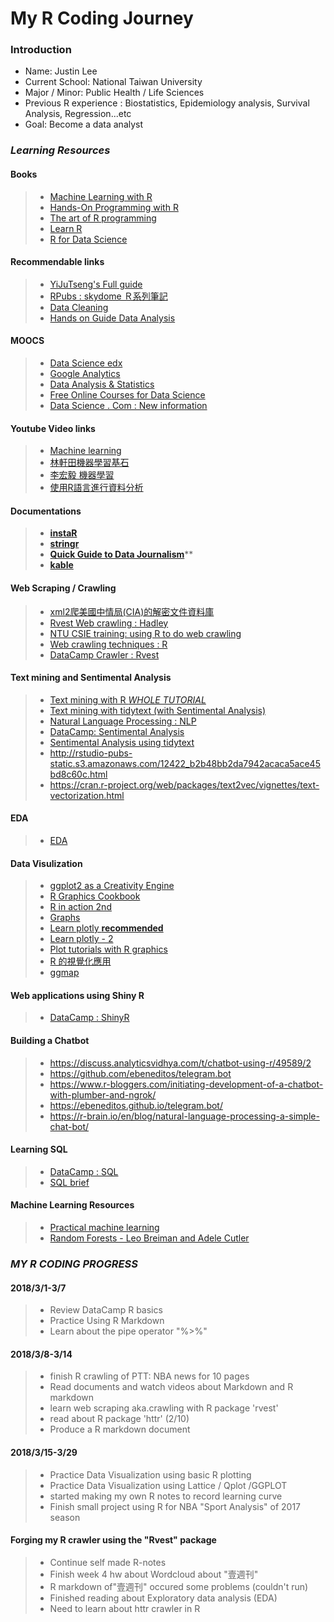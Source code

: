# My R Coding Journey

### Introduction
- Name: Justin Lee
- Current School: National Taiwan University
- Major / Minor:  Public Health / Life Sciences
- Previous R experience : Biostatistics, Epidemiology analysis, Survival Analysis, Regression...etc
- Goal: Become a data analyst

### _*Learning Resources*_

#### Books 
> * [Machine Learning with R](https://the-eye.eu/public/Books/Programming/Machine%20Learning%20with%20R%20-%20Second%20Edition%20%5BeBook%5D.pdf)
> * [Hands-On Programming with R](http://shop.oreilly.com/product/0636920028574.do)
> * [The art of R programming](http://diytranscriptomics.com/Reading/files/The%20Art%20of%20R%20Programming.pdf)
> * [Learn R](http://shop.oreilly.com/product/0636920028352.do)
> * [R for Data Science](http://r4ds.had.co.nz)


#### Recommendable links
> * [YiJuTseng's Full guide](https://yijutseng.github.io/DataScienceRBook/vis.html#choropleth-map)
> * [RPubs : skydome Ｒ系列筆記](https://rpubs.com/skydome20/Table)
> * [Data Cleaning](https://www.kdnuggets.com/2018/05/packt-tackle-common-data-cleaning-issues-r.html)
> * [Hands on Guide Data Analysis](https://www.analyticsvidhya.com/blog/2016/02/complete-tutorial-learn-data-science-scratch/)


#### MOOCS
> * [Data Science edx](https://www.edx.org/professional-certificate/harvardx-data-science)
> * [Google Analytics](https://analytics.google.com/analytics/academy/)
> * [Data Analysis & Statistics](https://www.edx.org/course/subject/data-analysis-statistics)
> * [Free Online Courses for Data Science](https://www.class-central.com/subject/data-science?session=recent)
> * [Data Science . Com : New information](https://www.datascience.com)


#### Youtube Video links
> * [Machine learning](https://wizardforcel.gitbooks.io/dm-algo-top10/content/k-means.html)
> * [林軒田機器學習基石](https://www.youtube.com/watch?v=nQvpFSMPhr0&list=PLXVfgk9fNX2I7tB6oIINGBmW50rrmFTqf)
> * [李宏毅 機器學習](https://www.youtube.com/playlist?list=PLJV_el3uVTsPy9oCRY30oBPNLCo89yu49)
> * [使用R語言進行資料分析](https://csx.aca.ntu.edu.tw/modules/index.php?csn=055782&default_fun=syllabus&current_lang=chinese)


#### Documentations
> * [**instaR**](https://www.rdocumentation.org/packages/instaR/versions/0.2.4)
> * [**stringr**](https://www.rdocumentation.org/packages/stringr/versions/1.1.0) 
> * [**Quick Guide to Data Journalism**](https://www.datacamp.com/community/blog/data-journalism-guide-tools)**
> * [**kable**](https://www.rdocumentation.org/packages/kableExtra/versions/0.7.0)


#### Web Scraping / Crawling
> * [xml2爬美國中情局(CIA)的解密文件資料庫](https://rpubs.com/skydome20/R-Note13-Web-Crawler-on-CIA-CREST-by-xml2)
> * [Rvest Web crawling : Hadley](https://github.com/hadley/rvest)
> * [NTU CSIE training: using R to do web crawling](https://github.com/yaojenkuo/r-crawler)
> * [Web crawling techniques : R](https://ask.hellobi.com/blog/louwill12/9672) 
> * [DataCamp Crawler : Rvest](https://www.datacamp.com/community/tutorials/r-web-scraping-rvest)


#### Text mining and Sentimental Analysis
> * [Text mining with R _WHOLE TUTORIAL_](https://www.tidytextmining.com)
> * [Text mining with tidytext (with Sentimental Analysis)](https://uc-r.github.io/sentiment_analysis)
> * [Natural Language Processing : NLP](http://web.stanford.edu/class/cs224n/syllabus.html)
> * [DataCamp: Sentimental Analysis](https://www.datacamp.com/community/tutorials/sentiment-analysis-R)
> * [Sentimental Analysis using tidytext](http://jacobsimmering.com/2016/11/15/tidytext/)
> * http://rstudio-pubs-static.s3.amazonaws.com/12422_b2b48bb2da7942acaca5ace45bd8c60c.html
> * https://cran.r-project.org/web/packages/text2vec/vignettes/text-vectorization.html


#### EDA
> * [EDA](http://www.rpubs.com/williamsurles/298945)


#### Data Visulization
> * [ggplot2 as a Creativity Engine](http://johnburnmurdoch.github.io/slides/r-ggplot/#/)
> * [R Graphics Cookbook](http://www.cookbook-r.com/Graphs/)
> * [R in action 2nd](http://kek.ksu.ru/eos/DataMining/1379968983.pdf)
> * [Graphs](http://www.cookbook-r.com/Graphs/)
> * [Learn plotly **recommended**](https://plot.ly/ggplot2/#statistical-charts)
> * [Learn plotly - 2](https://plot.ly/ggplot2/getting-started/)
> * [Plot tutorials with R graphics](http://tutorials.iq.harvard.edu/R/Rgraphics/Rgraphics.html)
> * [R 的視覺化應用](https://www.tipelse.com/article/686868.html)
> * [ggmap](https://blog.gtwang.org/r/r-ggmap-package-spatial-data-visualization/2/)


#### Web applications using Shiny R
> * [DataCamp : ShinyR](https://campus.datacamp.com/courses/building-web-applications-in-r-with-shiny/introduction-and-shiny-basics?ex=1)


#### Building a Chatbot
> * https://discuss.analyticsvidhya.com/t/chatbot-using-r/49589/2
> * https://github.com/ebeneditos/telegram.bot
> * https://www.r-bloggers.com/initiating-development-of-a-chatbot-with-plumber-and-ngrok/
> * https://ebeneditos.github.io/telegram.bot/
> * https://r-brain.io/en/blog/natural-language-processing-a-simple-chat-bot/


#### Learning SQL
> * [DataCamp : SQL](https://www.datacamp.com/courses/intro-to-sql-for-data-science)
> * [SQL brief](https://www.1keydata.com/tw/sql/sqlbetween.html)


#### Machine Learning Resources
> * [Practical machine learning](https://www.coursera.org/learn/practical-machine-learning/lecture/EALzX/predicting-with-trees)
> * [Random Forests - Leo Breiman and Adele Cutler](https://www.stat.berkeley.edu/~breiman/RandomForests/cc_home.htm#intro)

>>
>>
### _*MY R CODING PROGRESS*_

#### 2018/3/1-3/7
> * Review DataCamp R basics
> * Practice Using R Markdown
> * Learn about the pipe operator "%>%"


#### 2018/3/8-3/14
> * finish R crawling of PTT: NBA news for 10 pages
> * Read documents and watch videos about Markdown and R markdown
> * learn web scraping aka.crawling with R package 'rvest'
> * read about R package 'httr' (2/10)
> * Produce a R markdown document


#### 2018/3/15-3/29
> * Practice Data Visualization using basic R plotting
> * Practice Data Visualization using Lattice / Qplot /GGPLOT
> * started making my own R notes to record learning curve 
> * Finish small project using R for NBA "Sport Analysis" of 2017 season


#### Forging my R crawler using the "Rvest" package
> * Continue self made R-notes
> * Finish week 4 hw about Wordcloud about "壹週刊"
> * R markdown of"壹週刊" occured some problems (couldn't run)
> * Finished reading about Exploratory data analysis (EDA)
> * Need to learn about httr crawler in R


